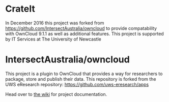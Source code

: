 CrateIt 
=======

In December 2016 this project was forked from https://github.com/IntersectAustralia/owncloud to provide compatability with OwnCloud 9.1.1 as well as additional features. This project is supported by IT Services at The University of Newcastle

IntersectAustralia/owncloud
=============================

This project is a plugin to OwnCloud that provides a way for researchers to package, store and publish their data.  This repository is forked from the UWS eResearch repository: https://github.com/uws-eresearch/apps 

Head over to [the wiki](https://github.com/IntersectAustralia/owncloud/wiki) for project documentation.

